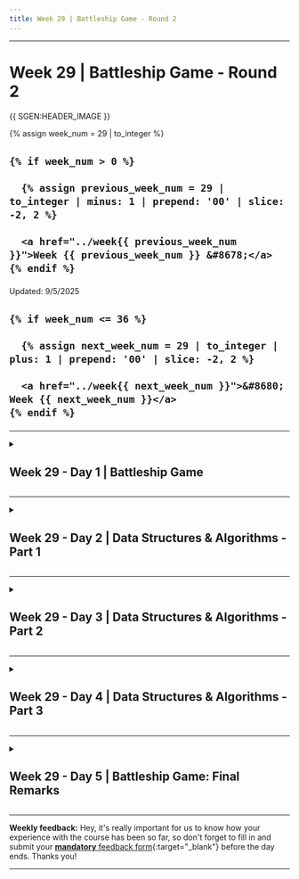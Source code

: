 ```yaml
---
title: Week 29 | Battleship Game - Round 2
---
```


<hr class="mb-0">

<h1 id="{{ Week 29-Battleship Game - Round 2 | slugify }}">
  <span class="week-prefix">Week 29 |</span> Battleship Game - Round 2
</h1>

{{ SGEN:HEADER_IMAGE }}

<div class="week-controls">

  {% assign week_num = 29 | to_integer %}

  <h2 class="week-controls__previous_week">

    {% if week_num > 0 %}

      {% assign previous_week_num = 29 | to_integer | minus: 1 | prepend: '00' | slice: -2, 2 %}

      <a href="../week{{ previous_week_num }}">Week {{ previous_week_num }} &#8678;</a>
    {% endif %}

  </h2>

  <span>Updated: 9/5/2025</span>

  <h2 class="week-controls__next_week">

    {% if week_num <= 36 %}

      {% assign next_week_num = 29 | to_integer | plus: 1 | prepend: '00' | slice: -2, 2 %}

      <a href="../week{{ next_week_num }}">&#8680; Week {{ next_week_num }}</a>
    {% endif %}

  </h2>

</div>

---

<!-- Week 29 - Day 1 | Battleship Game -->
<details markdown="1">
  <summary>
    <h2>
      <span class="summary-day">Week 29 - Day 1</span> | Battleship Game</h2>
  </summary>

### Schedule

  - **Watch the lectures**
  - **Study the suggested material**
  - **Practice on the topics and share your questions**

### Study Plan

  Your instructor will share the video lectures with you. Here are the topics covered:

  - Building a Battleship game with JavaScript - Part 5 
  - Building a Battleship game with JavaScript - Part 6

  You can find the lecture code [here](https://github.com/in-tech-gration/WDX-180/tree/main/curriculum/week29/assets/day01/code){:target="_blank"}

  **Study & Practice**

  - Think about a way to display the columns and rows (A, B, C... 1, 2, 3)  
    - Start by hardcoding the cols/rows, then implement a dynamic way that scales  
    - Consider both HTML and Canvas solutions and think about the pros and cons of each solution  
    - Try to leave the player canvas functionality and code out of it. The decorative code that displays the cols and rows should not affect the **main game** functionality.

<!-- Summary -->

<!-- Exercises -->

<!-- Extra Resources -->

<!-- Sources and Attributions -->
  
</details>

<hr class="mt-1">

<!-- Week 29 - Day 2 | Data Structures & Algorithms - Part 1 -->
<details markdown="1">
  <summary>
    <h2>
      <span class="summary-day">Week 29 - Day 2</span> | Data Structures & Algorithms - Part 1</h2>
  </summary>

### Schedule

  - **Study the suggested material**
  - **Practice on the topics and share your questions**

### Study Plan

  Whether you're building games or developing web applications,
  creating an API service or an AI-enabled mobile application,
  data structures and algorithms are a crucial ingredient for 
  all sorts of software challenges.

  Data structures give us the ability to take our raw data 
  and organize them in a way that makes it easy and efficient
  to store, search, traverse and manipulate. 

  Algorithms are the magic recipes that help us break down 
  problems into small steps that can be fed into any programming
  language.

  FreeCodeCamp has a great video tutorial on some of the most
  popular and useful algorithms and data structures.

  We highly recommend that you spend the next 3 days, studying 
  and replicating each of the chapters of this great video.

  Let's start with the first 3 data structures:

  ![](./assets/Stack_data_structure.gif)

  - [**Stacks**](https://www.youtube.com/watch?v=t2CEgPsws3U&t=20s){:target="_blank"}

  - [**Sets**](https://www.youtube.com/watch?v=t2CEgPsws3U&t=544s){:target="_blank"}

  ![](./assets/Queue_(Computer_Science).svg.png)

  - [**Queues**](https://www.youtube.com/watch?v=t2CEgPsws3U&t=1164s){:target="_blank"}

<!-- Summary -->

### Exercises

  Make sure to implement and test every single data structure and algorithm
  on your local environment, either in the Browser or through Node.js.

  **IMPORTANT:** Make sure to complete all the tasks found in the **daily Progress Sheet** and update the sheet accordingly. Once you've updated the sheet, don't forget to `commit` and `push`. The progress draft sheet for this day is: **/user/week29/progress/progress.draft.w29.d02.csv**

  You should **NEVER** update the `draft` sheets directly, but rather work on a copy of them according to the instructions [found here](../week01/resources/PROGRESS-WORKFLOW.md).


<!-- Extra Resources -->

<!-- Sources and Attributions -->
  
</details>

<hr class="mt-1">

<!-- Week 29 - Day 3 | Data Structures & Algorithms - Part 2 -->
<details markdown="1">
  <summary>
    <h2>
      <span class="summary-day">Week 29 - Day 3</span> | Data Structures & Algorithms - Part 2</h2>
  </summary>

### Schedule

  - **Study the suggested material**
  - **Practice on the topics and share your questions**

### Study Plan

  This is part 2 of watching the Data Structures and Algorithms
  course from FreeCodeCamp and coding along.

  Let's see the next 3 data structures and algorithms:

  ![](./assets/Binary_Search_Tree_with_Leaves.svg.png)

  - [**Binary Search Tree**](https://www.youtube.com/watch?v=t2CEgPsws3U&t=1563s){:target="_blank"}

  ![](./assets/Hash_table_5_0_1_1_1_1_0_LL.svg.png)

  - [**Hash Table**](https://www.youtube.com/watch?v=t2CEgPsws3U&t=3200s){:target="_blank"}

  ![](./assets/C_language_linked_list_adding_a_link_step_3.png)

  - [**Linked List**](https://www.youtube.com/watch?v=t2CEgPsws3U&t=3785s){:target="_blank"}

<!-- Summary -->

### Exercises

  Make sure to implement and test every single data structure and algorithm
  on your local environment, either in the Browser or through Node.js.

  **IMPORTANT:** Make sure to complete all the tasks found in the **daily Progress Sheet** and update the sheet accordingly. Once you've updated the sheet, don't forget to `commit` and `push`. The progress draft sheet for this day is: **/user/week29/progress/progress.draft.w29.d03.csv**

  You should **NEVER** update the `draft` sheets directly, but rather work on a copy of them according to the instructions [found here](../week01/resources/PROGRESS-WORKFLOW.md).


<!-- Extra Resources -->

<!-- Sources and Attributions -->
  
</details>

<hr class="mt-1">

<!-- Week 29 - Day 4 | Data Structures & Algorithms - Part 3 -->
<details markdown="1">
  <summary>
    <h2>
      <span class="summary-day">Week 29 - Day 4</span> | Data Structures & Algorithms - Part 3</h2>
  </summary>

### Schedule

  - **Study the suggested material**
  - **Practice on the topics and share your questions**

### Study Plan

  This is part 3 of watching the Data Structures and Algorithms
  course from FreeCodeCamp and coding along.

  Let's see the last 3 data structures and algorithms mentioned:

  ![](./assets/Trie.svg.png)

  - [**Trie**](https://www.youtube.com/watch?v=t2CEgPsws3U&t=4500s){:target="_blank"}

  - [**Heap**](https://www.youtube.com/watch?v=t2CEgPsws3U&t=5249s){:target="_blank"}

  ![](./assets/CPT-Graphs-directed-weighted-ex1.svg.png)

  - [**Graph**](https://www.youtube.com/watch?v=t2CEgPsws3U&t=6128s){:target="_blank"}

<!-- Summary -->

### Exercises

  Make sure to implement and test every single data structure and algorithm
  on your local environment, either in the Browser or through Node.js.

  **IMPORTANT:** Make sure to complete all the tasks found in the **daily Progress Sheet** and update the sheet accordingly. Once you've updated the sheet, don't forget to `commit` and `push`. The progress draft sheet for this day is: **/user/week29/progress/progress.draft.w29.d04.csv**

  You should **NEVER** update the `draft` sheets directly, but rather work on a copy of them according to the instructions [found here](../week01/resources/PROGRESS-WORKFLOW.md).


<!-- Extra Resources -->

<!-- Sources and Attributions -->
  
</details>

<hr class="mt-1">

<!-- Week 29 - Day 5 | Battleship Game: Final Remarks -->
<details markdown="1">
  <summary>
    <h2>
      <span class="summary-day">Week 29 - Day 5</span> | Battleship Game: Final Remarks</h2>
  </summary>

### Schedule

  - **Watch the lectures**
  - **Study the suggested material**
  - **Practice on the topics and share your questions**

### Study Plan

  Your instructor will share the video lectures with you. Here are the topics covered:

  - **Battleship Game - Part 7** 
  - **Battleship Game - Part 8**

  You can find the lecture code [here](https://github.com/in-tech-gration/WDX-180/tree/main/curriculum/week29/assets/day05/code){:target="_blank"}

  **Lecture Notes:**

  **Lecture Questions:**

  - Should I combine Tailwind and Bootstrap?  
    - **Be very careful** and use it only as a **last resort** (my take: avoid)  
    - Try UI Kits like [Shadcn/ui](https://ui.shadcn.com/){:target="_blank"}, Material UI, etc.  
      - Search for CSS UI Kits or Tailwind UI Kits or Bootstrap UI Kits  
    - Search for Tailwind-based Components (or sets of Components), or Tailwind-based Templates, etc.  
    - If you are using React, you can try CSS Modules or other CSS utilities.  
    - You can try and find how you can confine some CSS (e.g. a framework like Bootstrap) under a specific class.  
    - Do a research on native CSS “scoping”:  
      - [https://developer.mozilla.org/en-US/docs/Web/CSS/:scope](https://developer.mozilla.org/en-US/docs/Web/CSS/:scope){:target="_blank"}  
      - [https://developer.mozilla.org/en-US/docs/Web/CSS/@scope#browser_compatibility](https://developer.mozilla.org/en-US/docs/Web/CSS/@scope#browser_compatibility){:target="_blank"}

  **References & Resources:**

  - **Ways to avoid API keys and other sensitive information leaking to a public/private repo**  
    - Use a script or a library that checks for sensitive information before pushing  
    - Check your Version Control provider (BitBucket, GitLab, GitHub) for an option:  
      - [GitHub: About secret scanning](https://docs.github.com/en/code-security/secret-scanning/about-secret-scanning){:target="_blank"}  
    - Use [environmental variables](https://kinsta.com/knowledgebase/what-is-an-environment-variable/){:target="_blank"} but be careful as there are types of env variables that have some code pushed  
    - Use **.gitignore** for preventing certain files or folders getting pushed  
    - Whenever you detect a leakage or a breach you should always revoke/cancel your keys and update your passwords.  
  - [https://haveibeenpwned.com/](https://haveibeenpwned.com/){:target="_blank"}  
  - Ways to work with immutable data (and avoid object reference bugs and errors, e.g. “shallow copy”)  
    - Use a library ([https://immerjs.github.io/immer/](https://immerjs.github.io/immer/)){:target="_blank"}  
    - **Object.freeze()** (make sure to check the deep vs shallow freeze sections)  
    - Use [structuredClone](https://developer.mozilla.org/en-US/docs/Web/API/structuredClone){:target="_blank"}  
  - [Nice selection of free graphics](https://www.freepik.com/search?format=search&last_filter=selection&last_value=1&query=ship&selection=1&type=vector){:target="_blank"}

<!-- Summary -->

### Exercises

  - Finish up the game!  
    - Complete the mini version (2x2, with 2 ship types)  
    - Move on to a 4x4 version, then test and continue to the 10x10 final version

  **IMPORTANT:** Make sure to complete all the tasks found in the **daily Progress Sheet** and update the sheet accordingly. Once you've updated the sheet, don't forget to `commit` and `push`. The progress draft sheet for this day is: **/user/week29/progress/progress.draft.w29.d05.csv**

  You should **NEVER** update the `draft` sheets directly, but rather work on a copy of them according to the instructions [found here](../week01/resources/PROGRESS-WORKFLOW.md).


<!-- Extra Resources -->

<!-- Sources and Attributions -->
  
</details>


<hr class="mt-1">

**Weekly feedback:** Hey, it's really important for us to know how your experience with the course has been so far, so don't forget to fill in and submit your [**mandatory** feedback form](https://forms.gle/S6Zg3bbS2uuwsSZF9){:target="_blank"} before the day ends. Thanks you!



---

<!-- COMMENTS: -->
<script src="https://utteranc.es/client.js"
  repo="in-tech-gration/WDX-180"
  issue-term="pathname"
  theme="github-dark"
  crossorigin="anonymous"
  async>
</script>